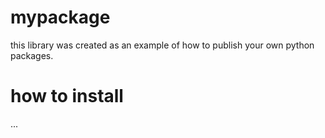 # mypackage
this library was created as an example of how to publish your own python packages.

# how to install
...